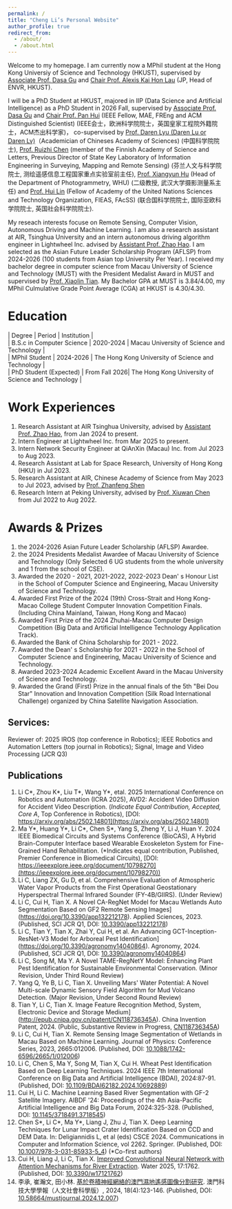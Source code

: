 ```yaml
---
permalink: /
title: "Cheng Li’s Personal Website"
author_profile: true
redirect_from: 
  - /about/
  - /about.html
---
```

Welcome to my homepage. I am currently now a MPhil student at the Hong Kong Universiy of Science and Technology (HKUST), supervised by [Associate Prof. Dasa Gu](https://scholar.google.com/citations?user=NUV28h8AAAAJ&hl=en) and [Chair Prof. Alexis Kai Hon Lau](https://scholar.google.com/citations?user=sB519ukAAAAJ&hl=en) (JP, Head of ENVR, HKUST).  

I will be a PhD Student at HKUST, majored in IIP (Data Science and Artificial Intelligence) as a PhD Student in 2026 Fall, supervised by [Associate Prof. Dasa Gu](https://scholar.google.com/citations?user=NUV28h8AAAAJ&hl=en) and [Chair Prof. Pan Hui](https://scholar.google.com/citations?user=dcDrhzMAAAAJ&hl=zh-CN) (IEEE Fellow, MAE, FREng and ACM Distinguished Scientist) (IEEE会士，欧洲科学院院士，英国皇家工程院外籍院士，ACM杰出科学家)， co-supervised by [Prof. Daren Lyu (Daren Lu or Daren Lv)](https://iap.cas.cn/sourcedb/zw/gbzjrc/ys/200908/t20090805_5548911.html)（Academician of Chineses Academy of Sciences) (中国科学院院士), [Prof. Ruizhi Chen](https://scholar.google.com/citations?user=ViEjhlsAAAAJ&hl=zh-CN)  (member of the Finnish Academy of Science and Letters, Previous Director of State Key Laboratory of Information Engineering in Surveying, Mapping and Remote Sensing) (芬兰人文与科学院院士, 测绘遥感信息工程国家重点实验室前主任), [Prof. Xiangyun Hu](https://scholar.google.com/citations?user=MVFNsJgAAAAJ&hl=en) (Head of the Department of Photogrammetry, WHU) (二级教授, 武汉大学摄影测量系主任) and [Prof. Hui Lin](https://scholar.google.com/citations?user=utTxEzYAAAAJ&hl=zh-TW) (Fellow of Academy of the United Nations Sciences and Technology Organization, FIEAS, FAcSS) (联合国科学院院士, 国际亚欧科学院院士, 英国社会科学院院士).  

My reseach interests focuse on Remote Sensing, Computer Vision, Autonomous Driving and Machine Learning. I am also a research assistant at AIR, Tsinghua University and an intern autonomous driving algorithm engineer in Lightwheel Inc. advised by [Assistant Prof. Zhao Hao](https://air.tsinghua.edu.cn/en/info/1046/1652.htm). I am selected as the Asian Future Leader Scholarship Program (AFLSP) from 2024-2026 (100 students from Asian top University Per Year). I received my bachelor degree in computer science from Macau University of Science and Technology (MUST) with the President Medalist Award in MUST and supervised by [Prof. Xiaolin Tian](https://fie.must.edu.mo/id-1444/person/view/id-539.html). My Bachelor GPA at MUST is 3.84/4.00, my MPhil Culmulative Grade Point Average (CGA) at HKUST is 4.30/4.30.  

Education
======  
| Degree                          | Period        | Institution                                |  
| B.S.c in Computer Science    | 2020-2024     | Macau University of Science and Technology |  
| MPhil Student                   | 2024-2026     | The Hong Kong University of Science and Technology |  
| PhD Student (Expected)          | From Fall 2026| The Hong Kong University of Science and Technology |  

Work Experiences
======
1. Research Assistant at AIR Tsinghua University, advised by [Assistant Prof. Zhao Hao](https://air.tsinghua.edu.cn/en/info/1046/1652.htm), from Jan 2024 to present.  
2. Intern Engineer at Lightwheel Inc. from Mar 2025 to present.  
3. Intern Network Security Engineer at QiAnXin (Macau) Inc. from Jul 2023 to Aug 2023.  
4. Research Assistant at Lab for Space Research, University of Hong Kong (HKU) in Jul 2023.  
5. Research Assistant at AIR, Chinese Academy of Science from May 2023 to Jul 2023, advised by [Prof. Zhanfeng Shen](https://people.ucas.ac.cn/~shenzhanfeng)  
6. Research Intern at Peking University, advised by [Prof. Xiuwan Chen](https://sess.pku.edu.cn/info/1157/2012.htm) from Jul 2022 to Aug 2022.  

Awards & Prizes
======
1. the 2024-2026 Asian Future Leader Scholarship (AFLSP) Awardee.  
2. the 2024 Presidents Medalist Awardee of Macau University of Science and Technology (Only Selected 6 UG students from the whole university and 1 from the school of CSE).  
3. Awarded the 2020 - 2021, 2021-2022, 2022-2023 Dean' s Honour List in the School of Computer Science and Engineering, Macau University of Science and Technology.  
4. Awarded First Prize of the 2024 (19th) Cross-Strait and Hong Kong-Macao College Student Computer Innovation Competition Finals. (Including China Mainland, Taiwan, Hong Kong and Macao)  
5. Awarded First Prize of the 2024 Zhuhai-Macau Computer Design Competition (Big Data and Artificial Intelligence Technology Application Track).  
5. Awarded the Bank of China Scholarship for 2021 - 2022.  
6. Awarded the Dean' s Scholarship for 2021 - 2022 in the School of Computer Science and Engineering, Macau University of Science and Technology.  
7. Awarded 2023-2024 Academic Excellent Award in the Macau University of Science and Technology.  
8. Awarded the Grand (First) Prize in the annual finals of the 5th "Bei Dou Star" Innovation and Innovation Competition (Silk Road International Challenge) organized by China Satellite Navigation Association.  

Services:
------
Reviewer of: 2025 IROS (top conference in Robotics); IEEE Robotics and Automation Letters (top journal in Robotics); Signal, Image and Video Processing (JCR Q3)

Publications
------
1. Li C\*, Zhou K\*, Liu T\*, Wang Y\*, etal. 2025 International Conference on Robotics and Automation (ICRA 2025), AVD2: Accident Video Diffusion for Accident Video Description. (*Indicate Equal Contribution, Accepted, Core A*, Top Conference in Robotics), [DOI: https://arxiv.org/abs/2502.14801](https://arxiv.org/abs/2502.14801)
2. Ma Y\*, Huang Y\*, Li C\*, Chen S\*, Yang S, Zheng Y, Li J, Huan Y. 2024 IEEE Biomedical Circuits and Systems Conference (BioCAS), A Hybrid Brain-Computer Interface based Wearable Exoskeleton System for Fine-Grained Hand Rehabilitation. (*Indicates equal contribution, Published, Premier Conference in Biomedical Circuits), [DOI: https://ieeexplore.ieee.org/document/10798270](https://ieeexplore.ieee.org/document/10798270))
3. Li C, Liang ZX, Gu D, et al. Comprehensive Evaluation of Atmospheric Water Vapor Products from the First Operational Geostationary Hyperspectral Thermal Infrared Sounder (FY-4B/GIIRS). (Under Review)  
4. Li C, Cui H, Tian X. A Novel CA-RegNet Model for Macau Wetlands Auto Segmentation Based on GF2 Remote Sensing Images](https://doi.org/10.3390/app132212178). Applied Sciences, 2023. (Published, SCI JCR Q1, DOI: [10.3390/app132212178](https://doi.org/10.3390/app132212178))
5. Li C, Tian Y, Tian X, Zhai Y, Cui H, et al. An Advancing GCT-Inception-ResNet-V3 Model for Arboreal Pest Identification](https://doi.org/10.3390/agronomy14040864). Agronomy, 2024. (Published, SCI JCR Q1, DOI: [10.3390/agronomy14040864](https://doi.org/10.3390/agronomy14040864))  
6. Li C, Song M, Ma Y. A Novel TAME-RegNetY Model: Enhancing Plant Pest Identification for Sustainable Environmental Conservation. (Minor Revision, Under Third Round Review)   
7. Yang Q, Ye B, Li C, Tian X. Unveiling Mars' Water Potential: A Novel Multi-scale Dynamic Sensory Field Algorithm for Mud Volcano Detection. (Major Revision, Under Second Round Review)    
8. Tian Y, Li C, Tian X. Image Feature Recognition Method, System, Electronic Device and Storage Medium](http://epub.cnipa.gov.cn/patent/CN118736345A). China Invention Patent, 2024. (Public, Substantive Review in Progress, [CN118736345A](http://epub.cnipa.gov.cn/patent/CN118736345A))
9. Li C, Cui H, Tian X. Remote Sensing Image Segmentation of Wetlands in Macau Based on Machine Learning. Journal of Physics: Conference Series, 2023, 2665:012006. (Published, DOI: [10.1088/1742-6596/2665/1/012006](https://doi.org/10.1088/1742-6596/2665/1/012006))
10. Li C, Chen S, Ma Y, Song M, Tian X, Cui H. Wheat Pest Identification Based on Deep Learning Techniques. 2024 IEEE 7th International Conference on Big Data and Artificial Intelligence (BDAI), 2024:87-91. (Published, DOI: [10.1109/BDAI62182.2024.10692889](https://doi.org/10.1109/BDAI62182.2024.10692889))
11. Cui H, Li C. Machine Learning Based River Segmentation with GF-2 Satellite Imagery. AIBDF '24: Proceedings of the 4th Asia-Pacific Artificial Intelligence and Big Data Forum, 2024:325-328. (Published, DOI: [10.1145/3718491.3718545](https://doi.org/10.1145/3718491.3718545))
12. Chen S\*, Li C\*, Ma Y\*, Liang J, Zhu J, Tian X. Deep Learning Techniques for Lunar Impact Crater Identification Based on CCD and DEM Data. In: Deligiannidis L, et al (eds) CSCE 2024. Communications in Computer and Information Science, vol 2262. Springer. (Published, DOI: [10.1007/978-3-031-85933-5_4](https://doi.org/10.1007/978-3-031-85933-5_4)) (*Co-first authors)
13. Cui H, Liang J, Li C, Tian X. [Improved Convolutional Neural Network with Attention Mechanisms for River Extraction](https://doi.org/10.3390/w17121762). Water 2025, 17:1762. (Published, DOI: [10.3390/w17121762](https://doi.org/10.3390/w17121762))
14. 李承, 崔瀚文, 田小林. [基於卷積神經網絡的澳門濕地遙感圖像分割研究](https://doi.org/10.58664/mustjournal.2024.12.007). 澳門科技大學學報（人文社會科學版）, 2024, 18(4):123-146. (Published, DOI: [10.58664/mustjournal.2024.12.007](https://doi.org/10.58664/mustjournal.2024.12.007))  
